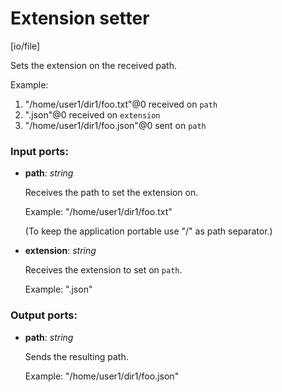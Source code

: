 # Extension setter

[io/file]

Sets the extension on the received path.

Example:
1. "/home/user1/dir1/foo.txt"@0 received on `path`
2. ".json"@0 received on `extension`
3. "/home/user1/dir1/foo.json"@0 sent on `path`

### Input ports:

* __path__: _string_

    Receives the path to set the extension on.
    
    Example:
    "/home/user1/dir1/foo.txt"
    
    (To keep the application portable use "/" as path separator.)



* __extension__: _string_

    Receives the extension to set on `path`.
    
    Example:
    ".json"



### Output ports:

* __path__: _string_

    Sends the resulting path.
    
    Example:
    "/home/user1/dir1/foo.json"



